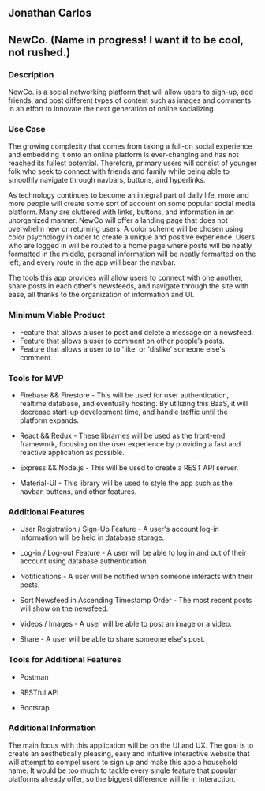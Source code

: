 ## Jonathan Carlos

## NewCo. (Name in progress! I want it to be cool, not rushed.)

### Description

NewCo. is a social networking platform that will allow users to sign-up, add friends, and post different types of content such as images and comments in an effort to innovate the next generation of online socializing. 

### Use Case

The growing complexity that comes from taking a full-on social experience and embedding it onto an online platform is ever-changing and has not reached its fullest potential. Therefore, primary users will consist of younger folk who seek to connect with friends and family while being able to smoothly navigate through navbars, buttons, and hyperlinks. 

As technology continues to become an integral part of daily life, more and more people will create some sort of account on some popular social media platform. Many are cluttered with links, buttons, and information in an unorganized manner. NewCo will offer a landing page that does not overwhelm new or returning users. A color scheme will be chosen using color psychology in order to create a unique and positive experience. Users who are logged in will be routed to a home page where posts will be neatly formatted in the middle, personal information will be neatly formatted on the left, and every route in the app will bear the navbar.

The tools this app provides will allow users to connect with one another, share posts in each other's newsfeeds, and navigate through the site with ease, all thanks to the organization of information and UI.

### Minimum Viable Product

* Feature that allows a user to post and delete a message on a newsfeed.
* Feature that allows a user to comment on other people’s posts.
* Feature that allows a user to to 'like' or 'dislike' someone else's comment.

### Tools for MVP

* Firebase && Firestore - This will be used for user authentication, realtime database, and eventually hosting. By utilizing this BaaS, it will decrease start-up development time, and handle traffic until the platform expands. 

* React && Redux - These librarries will be used as the front-end framework, focusing on the user experience by providing a fast and reactive application as possible.

* Express && Node.js - This will be used to create a REST API server.

* Material-UI - This library will be used to style the app such as the navbar, buttons, and other features.

### Additional Features

* User Registration / Sign-Up Feature - A user's account log-in information will be held in database storage.

* Log-in / Log-out Feature - A user will be able to log in and out of their account using database authentication.

* Notifications - A user will be notified when someone interacts with their posts.

* Sort Newsfeed in Ascending Timestamp Order - The most recent posts will show on the newsfeed.

* Videos / Images - A user will be able to post an image or a video.

* Share - A user will be able to share someone else's post.

### Tools for Additional Features

* Postman

* RESTful API

* Bootsrap

### Additional Information

The main focus with this application will be on the UI and UX. The goal is to create an aesthetically pleasing, easy and intuitive interactive website that will attempt to compel users to sign up and make this app a household name. It would be too much to tackle every single feature that popular platforms already offer, so the biggest difference will lie in interaction.
